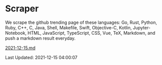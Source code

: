 # Scraper

We scrape the github trending page of these languages: Go, Rust, Python, Ruby, C++, C, Java, Shell, Makefile, Swift, Objective-C, Kotlin, Jupyter-Notebook, HTML, JavaScript, TypeScript, CSS, Vue, TeX, Markdown, and push a markdown result everyday.

[2021-12-15.md](https://github.com/yangwenmai/github-trending-backup/blob/master/2021-12-15.md)

Last Updated: 2021-12-15 04:00:07